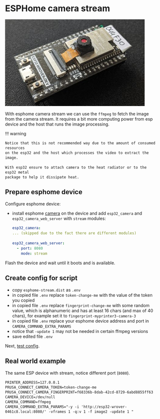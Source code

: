 # ESPHome camera stream

![esp32-wrover-dev](./static/esp32-camera.jpg)

With esphome camera stream we can use the `ffmpeg` to fetch the image from the
camera stream. It requires a bit more computing power from esp device and the
host that runs the image processing.

!!! warning

    Notice that this is not recommended way due to the amount of consumed resources
    on the esp32 and the host which processes the video to extract the image.

    With esp32 ensure to attach camera to the heat radiator or to the esp32 metal
    package to help it dissipate heat.

## Prepare esphome device

Configure esphome device:

- install esphome [camera](https://esphome.io/components/esp32_camera.html)
  on the device and add `esp32_camera` and `esp32_camera_web_server` with
  `stream` modules:

  ```yaml
  esp32_camera:
  ... (skipped due to the fact there are different modules)

  esp32_camera_web_server:
    - port: 8080
      mode: stream
  ```

Flash the device and wait until it boots and is available.

## Create config for script

- copy `esphome-stream.dist` as `.env`
- in copied file `.env` replace `token-change-me` with the value
  of the token you copied
- in copied file `.env` replace `fingerprint-change-me` with some
  random value, which is alphanumeric and has at least 16 chars (and max of 40 chars),
  for example set it to `fingerprint-myprinter3-camera-3`
- in copied file `.env` replace your esphome device address and port
  in `CAMERA_COMMAND_EXTRA_PARAMS`
- notice that `-update 1` may not be needed in certain ffmpeg versions
- save edited file `.env`

Next, [test config](./test.config.md).

## Real world example

The same ESP device with stream, notice different port (`8080`).

<!-- markdownlint-disable line_length -->
```shell
PRINTER_ADDRESS=127.0.0.1
PRUSA_CONNECT_CAMERA_TOKEN=token-change-me
PRUSA_CONNECT_CAMERA_FINGERPRINT=f68336b-8dab-42cd-8729-6abd8855ff63
CAMERA_DEVICE=/dev/null
CAMERA_COMMAND=ffmpeg
CAMERA_COMMAND_EXTRA_PARAMS="-y -i 'http://esp32-wrover-0461c8.local:8080/' -vframes 1 -q:v 1 -f image2 -update 1 "
```
<!-- markdownlint-enable line_length -->
